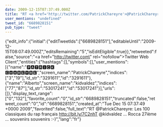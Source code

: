 ```yaml
---
date: 2009-12-15T07:37:49.000Z
title: "RT <a href='http://twitter.com/PatrickChareyre'>@PatrickChareyre</a>: Les 100 classiques du rap français http://bit.ly/7C2nhT <a href='http://twitter.com/kidvaldez'>@kidvaldez</a> ... Rocca 27ième ... souvenirs souvenirs :-)″"
user_mentions: "undefined"
tweet_id: "6689828151"
pub_type: "tweet"
---
```

{"edit_info":{"initial":{"editTweetIds":["6689828151"],"editableUntil":"2009-12-15T08:07:49.000Z","editsRemaining":"5","isEditEligible":true}},"retweeted":false,"source":"<a href=\"http://twitter.com\" rel=\"nofollow\">Twitter Web Client</a>","entities":{"hashtags":[],"symbols":[],"user_mentions":[{"name":"🅿🅰🆃🆁🅸🅲🅺 🅲🅷🅰🆁🅴🆈🆁🅴","screen_name":"PatrickChareyre","indices":["3","19"],"id_str":"3291611","id":"3291611"},{"name":"Alberto","screen_name":"kidvaldez","indices":["77","87"],"id_str":"53017241","id":"53017241"}],"urls":[]},"display_text_range":["0","132"],"favorite_count":"0","id_str":"6689828151","truncated":false,"retweet_count":"0","id":"6689828151","created_at":"Tue Dec 15 07:37:49 +0000 2009","favorited":false,"full_text":"RT @PatrickChareyre: Les 100 classiques du rap français http://bit.ly/7C2nhT @kidvaldez ... Rocca 27ième ... souvenirs souvenirs :-)","lang":"fr"}
